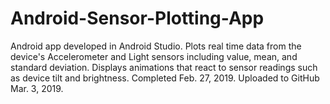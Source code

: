 # Android-Sensor-Plotting-App
Android app developed in Android Studio. Plots real time data from the device's Accelerometer and Light sensors including value, mean, and standard deviation. Displays animations that react to sensor readings such as device tilt and brightness. 
Completed Feb. 27, 2019. Uploaded to GitHub Mar. 3, 2019.
